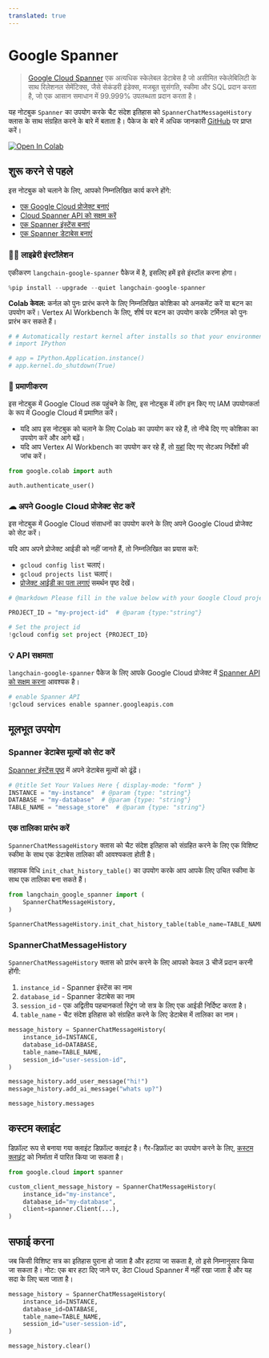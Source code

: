 ```yaml
---
translated: true
---
```


# Google Spanner

> [Google Cloud Spanner](https://cloud.google.com/spanner) एक अत्यधिक स्केलेबल डेटाबेस है जो असीमित स्केलेबिलिटी के साथ रिलेशनल सेमेंटिक्स, जैसे सेकंडरी इंडेक्स, मजबूत सुसंगति, स्कीमा और SQL प्रदान करता है, जो एक आसान समाधान में 99.999% उपलब्धता प्रदान करता है।

यह नोटबुक `Spanner` का उपयोग करके चैट संदेश इतिहास को `SpannerChatMessageHistory` क्लास के साथ संग्रहित करने के बारे में बताता है।
पैकेज के बारे में अधिक जानकारी [GitHub](https://github.com/googleapis/langchain-google-spanner-python/) पर प्राप्त करें।

[![Open In Colab](https://colab.research.google.com/assets/colab-badge.svg)](https://colab.research.google.com/github/googleapis/langchain-google-spanner-python/blob/main/samples/chat_message_history.ipynb)

## शुरू करने से पहले

इस नोटबुक को चलाने के लिए, आपको निम्नलिखित कार्य करने होंगे:

 * [एक Google Cloud प्रोजेक्ट बनाएं](https://developers.google.com/workspace/guides/create-project)
 * [Cloud Spanner API को सक्षम करें](https://console.cloud.google.com/flows/enableapi?apiid=spanner.googleapis.com)
 * [एक Spanner इंस्टेंस बनाएं](https://cloud.google.com/spanner/docs/create-manage-instances)
 * [एक Spanner डेटाबेस बनाएं](https://cloud.google.com/spanner/docs/create-manage-databases)

### 🦜🔗 लाइब्रेरी इंस्टॉलेशन

एकीकरण `langchain-google-spanner` पैकेज में है, इसलिए हमें इसे इंस्टॉल करना होगा।

```python
%pip install --upgrade --quiet langchain-google-spanner
```

**Colab केवल:** कर्नल को पुनः प्रारंभ करने के लिए निम्नलिखित कोशिका को अनकमेंट करें या बटन का उपयोग करें। Vertex AI Workbench के लिए, शीर्ष पर बटन का उपयोग करके टर्मिनल को पुनः प्रारंभ कर सकते हैं।

```python
# # Automatically restart kernel after installs so that your environment can access the new packages
# import IPython

# app = IPython.Application.instance()
# app.kernel.do_shutdown(True)
```

### 🔐 प्रमाणीकरण

इस नोटबुक में Google Cloud तक पहुंचने के लिए, इस नोटबुक में लॉग इन किए गए IAM उपयोगकर्ता के रूप में Google Cloud में प्रमाणित करें।

* यदि आप इस नोटबुक को चलाने के लिए Colab का उपयोग कर रहे हैं, तो नीचे दिए गए कोशिका का उपयोग करें और आगे बढ़ें।
* यदि आप Vertex AI Workbench का उपयोग कर रहे हैं, तो [यहां](https://github.com/GoogleCloudPlatform/generative-ai/tree/main/setup-env) दिए गए सेटअप निर्देशों की जांच करें।

```python
from google.colab import auth

auth.authenticate_user()
```

### ☁ अपने Google Cloud प्रोजेक्ट सेट करें

इस नोटबुक में Google Cloud संसाधनों का उपयोग करने के लिए अपने Google Cloud प्रोजेक्ट को सेट करें।

यदि आप अपने प्रोजेक्ट आईडी को नहीं जानते हैं, तो निम्नलिखित का प्रयास करें:

* `gcloud config list` चलाएं।
* `gcloud projects list` चलाएं।
* [प्रोजेक्ट आईडी का पता लगाएं](https://support.google.com/googleapi/answer/7014113) समर्थन पृष्ठ देखें।

```python
# @markdown Please fill in the value below with your Google Cloud project ID and then run the cell.

PROJECT_ID = "my-project-id"  # @param {type:"string"}

# Set the project id
!gcloud config set project {PROJECT_ID}
```

### 💡 API सक्षमता

`langchain-google-spanner` पैकेज के लिए आपके Google Cloud प्रोजेक्ट में [Spanner API को सक्षम करना](https://console.cloud.google.com/flows/enableapi?apiid=spanner.googleapis.com) आवश्यक है।

```python
# enable Spanner API
!gcloud services enable spanner.googleapis.com
```

## मूलभूत उपयोग

### Spanner डेटाबेस मूल्यों को सेट करें

[Spanner इंस्टेंस पृष्ठ](https://console.cloud.google.com/spanner) में अपने डेटाबेस मूल्यों को ढूंढें।

```python
# @title Set Your Values Here { display-mode: "form" }
INSTANCE = "my-instance"  # @param {type: "string"}
DATABASE = "my-database"  # @param {type: "string"}
TABLE_NAME = "message_store"  # @param {type: "string"}
```

### एक तालिका प्रारंभ करें

`SpannerChatMessageHistory` क्लास को चैट संदेश इतिहास को संग्रहित करने के लिए एक विशिष्ट स्कीमा के साथ एक डेटाबेस तालिका की आवश्यकता होती है।

सहायक विधि `init_chat_history_table()` का उपयोग करके आप आपके लिए उचित स्कीमा के साथ एक तालिका बना सकते हैं।

```python
from langchain_google_spanner import (
    SpannerChatMessageHistory,
)

SpannerChatMessageHistory.init_chat_history_table(table_name=TABLE_NAME)
```

### SpannerChatMessageHistory

`SpannerChatMessageHistory` क्लास को प्रारंभ करने के लिए आपको केवल 3 चीजें प्रदान करनी होंगी:

1. `instance_id` - Spanner इंस्टेंस का नाम
1. `database_id` - Spanner डेटाबेस का नाम
1. `session_id` - एक अद्वितीय पहचानकर्ता स्ट्रिंग जो सत्र के लिए एक आईडी निर्दिष्ट करता है।
1. `table_name` - चैट संदेश इतिहास को संग्रहित करने के लिए डेटाबेस में तालिका का नाम।

```python
message_history = SpannerChatMessageHistory(
    instance_id=INSTANCE,
    database_id=DATABASE,
    table_name=TABLE_NAME,
    session_id="user-session-id",
)

message_history.add_user_message("hi!")
message_history.add_ai_message("whats up?")
```

```python
message_history.messages
```

## कस्टम क्लाइंट

डिफ़ॉल्ट रूप से बनाया गया क्लाइंट डिफ़ॉल्ट क्लाइंट है। गैर-डिफ़ॉल्ट का उपयोग करने के लिए, [कस्टम क्लाइंट](https://cloud.google.com/spanner/docs/samples/spanner-create-client-with-query-options#spanner_create_client_with_query_options-python) को निर्माता में पारित किया जा सकता है।

```python
from google.cloud import spanner

custom_client_message_history = SpannerChatMessageHistory(
    instance_id="my-instance",
    database_id="my-database",
    client=spanner.Client(...),
)
```

## सफाई करना

जब किसी विशिष्ट सत्र का इतिहास पुराना हो जाता है और हटाया जा सकता है, तो इसे निम्नानुसार किया जा सकता है।
नोट: एक बार हटा दिए जाने पर, डेटा Cloud Spanner में नहीं रखा जाता है और यह सदा के लिए चला जाता है।

```python
message_history = SpannerChatMessageHistory(
    instance_id=INSTANCE,
    database_id=DATABASE,
    table_name=TABLE_NAME,
    session_id="user-session-id",
)

message_history.clear()
```
